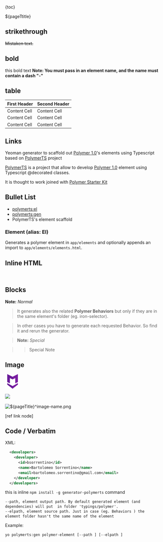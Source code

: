 

{toc}

${pageTtitle}


## strikethrough

~~Mistaken text.~~

## bold

this bold text **Note: You must pass in an element name, and the name must contain a dash "-"**

## table

| First Header  | Second Header |
| ------------- | ------------- |
| Content Cell  | Content Cell  |
| Content Cell  | Content Cell  |
| Content Cell  | Content Cell  |

## Links 

Yeoman generator to scaffold out [Polymer 1.0](http://www.polymer-project.org/)'s elements using Typescript based on [PolymerTS](https://github.com/nippur72/PolymerTS) project

[PolymerTS](https://github.com/nippur72/PolymerTS) is a project that allow to develop [Polymer 1.0](http://www.polymer-project.org/) element using Typescript @decorated classes.

It is thought to work joined with [Polymer Starter Kit](https://developers.google.com/web/tools/polymer-starter-kit/)

## Bullet List

 * [polymerts:el](#element-alias-el)
 * [polymerts:gen](#generate-typescript-from-element)
 * PolymerTS's element scaffold

### Element (alias: El)

Generates a polymer element in `app/elements` and optionally appends an import to `app/elements/elements.html`.





## Inline HTML

<br/>

## Blocks

**Note:** *Normal*

> It generates also the related **Polymer Behaviors** but only if they are in the same element's folder (eg. iron-selector).

> In other cases you have to generate each requested Behavior. So find it and rerun the generator.


> **Note:** *Special*

>> Special Note


## Image 

![alt text](https://github.com/adam-p/markdown-here/raw/master/src/common/images/icon48.png "Logo Title Text 1")

![ ](${pageTitle}^image-name.png )

![${pageTitle}^image-name.png](.images/image-name.png "")

[ref link node]


## Code / Verbatim

XML:

```xml
  <developers>
    <developer>
      <id>bsorrentino</id>
      <name>Bartolomeo Sorrentino</name>
      <email>bartolomeo.sorrentino@gmail.com</email>
    </developer>
  </developers>

```

this is inline `` npm install -g generator-polymerts `` command

```
--path, element output path. By default generated element (and dependencies) will put  in folder 'typings/polymer'.
--elpath, element source path. Just in case (eg. Behaviors ) the element folder hasn't the same name of the element

```

Example:
```bash
yo polymerts:gen polymer-element [--path ] [--elpath ]
```

